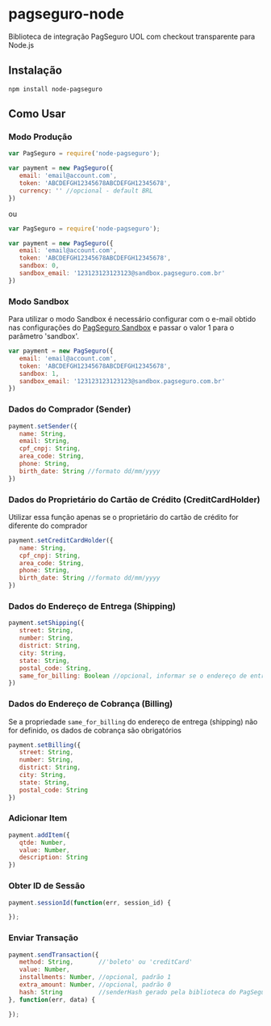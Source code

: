 # pagseguro-node
Biblioteca de integração PagSeguro UOL com checkout transparente para Node.js

## Instalação
`npm install node-pagseguro`

## Como Usar

### Modo Produção
```javascript
var PagSeguro = require('node-pagseguro');

var payment = new PagSeguro({
   email: 'email@account.com',
   token: 'ABCDEFGH12345678ABCDEFGH12345678',
   currency: '' //opcional - default BRL
})
```
ou
```javascript
var PagSeguro = require('node-pagseguro');

var payment = new PagSeguro({
   email: 'email@account.com',
   token: 'ABCDEFGH12345678ABCDEFGH12345678',
   sandbox: 0,
   sandbox_email: '123123123123123@sandbox.pagseguro.com.br'
})
```

### Modo Sandbox
Para utilizar o modo Sandbox é necessário configurar com o e-mail obtido nas configurações do [PagSeguro Sandbox](https://sandbox.pagseguro.uol.com.br) e passar o valor 1 para o parâmetro 'sandbox'.
```javascript
var payment = new PagSeguro({
   email: 'email@account.com',
   token: 'ABCDEFGH12345678ABCDEFGH12345678',
   sandbox: 1,
   sandbox_email: '123123123123123@sandbox.pagseguro.com.br'
})
```

### Dados do Comprador (Sender)
```javascript
payment.setSender({
   name: String,
   email: String,
   cpf_cnpj: String,
   area_code: String,
   phone: String,
   birth_date: String //formato dd/mm/yyyy
})
```

### Dados do Proprietário do Cartão de Crédito (CreditCardHolder)
Utilizar essa função apenas se o proprietário do cartão de crédito for diferente do comprador
```javascript
payment.setCreditCardHolder({
   name: String,
   cpf_cnpj: String,
   area_code: String,
   phone: String,
   birth_date: String //formato dd/mm/yyyy
})
```

### Dados do Endereço de Entrega (Shipping)
```javascript
payment.setShipping({
   street: String,
   number: String,
   district: String,
   city: String,
   state: String,
   postal_code: String,
   same_for_billing: Boolean //opcional, informar se o endereço de entrega for o mesmo do endereço de cobrança
})
```

### Dados do Endereço de Cobrança (Billing)
Se a propriedade `same_for_billing` do endereço de entrega (shipping) não for definido, os dados de cobrança são obrigatórios
```javascript
payment.setBilling({
   street: String,
   number: String,
   district: String,
   city: String,
   state: String,
   postal_code: String
})
```

### Adicionar Item
```javascript
payment.addItem({
   qtde: Number,
   value: Number,
   description: String
})
```

### Obter ID de Sessão
```javascript
payment.sessionId(function(err, session_id) {

});
```

### Enviar Transação
```javascript
payment.sendTransaction({
   method: String,       //'boleto' ou 'creditCard'
   value: Number,
   installments: Number, //opcional, padrão 1
   extra_amount: Number, //opcional, padrão 0
   hash: String          //senderHash gerado pela biblioteca do PagSeguro
}, function(err, data) {

});
```
